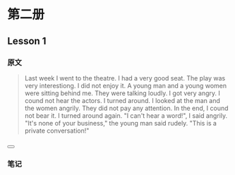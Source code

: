 <h1> 第二册</h1>

## Lesson 1

### 原文

> Last week I went to the theatre. I had a very good seat. The play was very interestiong. I did not enjoy it. A young man and a young women were sitting behind me. They were talking loudly. I got very angry. I cound not hear the actors. I turned around. I looked at the man and the women angrily. They did not pay any attention. In the end, I cound not bear it. I turned around again. "I can't hear a word!", I said angrily. "It's none of your business," the young man said rudely. "This is a private conversation!"

<button class="playButton" onclick="playAudio('lesson1')"></button>
​<audio id="lesson1" controls="" preload="none" hidden>
      <source id="mp3" src="newconcept/audio/lesson1.mp3">
</audio>



### 笔记


